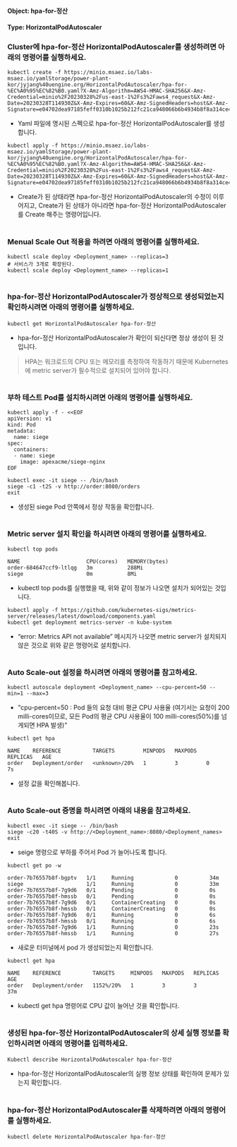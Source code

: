 
#### Object: hpa-for-정산
#### Type: HorizontalPodAutoscaler

### Cluster에 hpa-for-정산 HorizontalPodAutoscaler를 생성하려면 아래의 명령어를 실행하세요.

```
kubectl create -f https://minio.msaez.io/labs-msaez.io/yamlStorage/power-plant-kor/jyjang%40uengine.org/HorizontalPodAutoscaler/hpa-for-%EC%A0%95%EC%82%B0.yaml?X-Amz-Algorithm=AWS4-HMAC-SHA256&X-Amz-Credential=minio%2F20230328%2Fus-east-1%2Fs3%2Faws4_request&X-Amz-Date=20230328T114930Z&X-Amz-Expires=60&X-Amz-SignedHeaders=host&X-Amz-Signature=e04702dea97185feff0310b1025b212fc21ca948066b6b4934b8f8a314ce4fc8
```
- Yaml 파일에 명시된 스펙으로 hpa-for-정산 HorizontalPodAutoscaler를 생성합니다.

```
kubectl apply -f https://minio.msaez.io/labs-msaez.io/yamlStorage/power-plant-kor/jyjang%40uengine.org/HorizontalPodAutoscaler/hpa-for-%EC%A0%95%EC%82%B0.yaml?X-Amz-Algorithm=AWS4-HMAC-SHA256&X-Amz-Credential=minio%2F20230328%2Fus-east-1%2Fs3%2Faws4_request&X-Amz-Date=20230328T114930Z&X-Amz-Expires=60&X-Amz-SignedHeaders=host&X-Amz-Signature=e04702dea97185feff0310b1025b212fc21ca948066b6b4934b8f8a314ce4fc8
```
- Create가 된 상태라면 hpa-for-정산 HorizontalPodAutoscaler의 수정이 이루어지고, Create가 된 상태가 아니라면 hpa-for-정산 HorizontalPodAutoscaler를 Create 해주는 명령어입니다.  
#

### Menual Scale Out 적용을 하려면 아래의 명령어를 실행하세요.
```
kubectl scale deploy <Deployment_name> --replicas=3
# 서비스가 3개로 확장된다.
kubectl scale deploy <Deployment_name> --replicas=1
```
#

### hpa-for-정산 HorizontalPodAutoscaler가 정상적으로 생성되었는지 확인하시려면 아래의 명령어를 실행하세요.

```
kubectl get HorizontalPodAutoscaler hpa-for-정산
```
- hpa-for-정산 HorizontalPodAutoscaler가 확인이 되신다면 정상 생성이 된 것 입니다.
> HPA는 워크로드의 CPU 또는 메모리를 측정하여 작동하기 때문에 Kubernetes 에 metric server가 필수적으로 설치되어 있어야 합니다.  
#

### 부하 테스트 Pod를 설치하시려면 아래의 명령어를 실행하세요.

```
kubectl apply -f - <<EOF
apiVersion: v1
kind: Pod
metadata:
  name: siege
spec:
  containers:
  - name: siege
    image: apexacme/siege-nginx
EOF
```

```
kubectl exec -it siege -- /bin/bash
siege -c1 -t2S -v http://order:8080/orders
exit
```
- 생성된 siege Pod 안쪽에서 정상 작동을 확인합니다.
#

### Metric server 설치 확인을 하시려면 아래의 명령어를 실행하세요.

```
kubectl top pods

NAME                     CPU(cores)   MEMORY(bytes)   
order-684647ccf9-ltlqg   3m           288Mi           
siege                    0m           8Mi  

```
- kubectl top pods를 실행했을 때, 위와 같이 정보가 나오면 설치가 되어있는 것입니다.

```
kubectl apply -f https://github.com/kubernetes-sigs/metrics-server/releases/latest/download/components.yaml
kubectl get deployment metrics-server -n kube-system
```
- “error: Metrics API not available” 메시지가 나오면 metric server가 설치되지 않은 것으로 위와 같은 명령어로 설치합니다.
#

### Auto Scale-out 설정을 하시려면 아래의 명령어를 참고하세요.

```
kubectl autoscale deployment <Deployment_name> --cpu-percent=50 --min=1 --max=3
```
- "cpu-percent=50 : Pod 들의 요청 대비 평균 CPU 사용율 (여기서는 요청이 200 milli-cores이므로, 모든 Pod의 평균 CPU 사용율이 100 milli-cores(50%)를 넘게되면 HPA 발생)"

```
kubectl get hpa

NAME    REFERENCE          TARGETS         MINPODS   MAXPODS   REPLICAS   AGE
order   Deployment/order   <unknown>/20%   1         3         0          7s
```
- 설정 값을 확인해봅니다.
#

### Auto Scale-out 증명을 하시려면 아래의 내용을 참고하세요.

```
kubectl exec -it siege -- /bin/bash
siege -c20 -t40S -v http://<Deployment_name>:8080/<Deployment_names>
exit
```
- seige 명령으로 부하를 주어서 Pod 가 늘어나도록 합니다.

```
kubectl get po -w

order-7b76557b8f-bgptv   1/1     Running             0          34m
siege                    1/1     Running             0          33m
order-7b76557b8f-7g9d6   0/1     Pending             0          0s
order-7b76557b8f-hmssb   0/1     Pending             0          0s
order-7b76557b8f-7g9d6   0/1     ContainerCreating   0          0s
order-7b76557b8f-hmssb   0/1     ContainerCreating   0          0s
order-7b76557b8f-7g9d6   0/1     Running             0          6s
order-7b76557b8f-hmssb   0/1     Running             0          6s
order-7b76557b8f-7g9d6   1/1     Running             0          23s
order-7b76557b8f-hmssb   1/1     Running             0          27s

```
- 새로운 터미널에서 pod 가 생성되었는지 확인합니다.

```
kubectl get hpa

NAME    REFERENCE          TARGETS     MINPODS   MAXPODS   REPLICAS   AGE
order   Deployment/order   1152%/20%   1         3         3          37m
```
- kubectl get hpa 명령어로 CPU 값이 늘어난 것을 확인합니다.
#

### 생성된 hpa-for-정산 HorizontalPodAutoscaler의 상세 실행 정보를 확인하시려면 아래의 명령어를 입력하세요.

```
Kubectl describe HorizontalPodAutoscaler hpa-for-정산
```
- hpa-for-정산 HorizontalPodAutoscaler의 실행 정보 상태를 확인하여 문제가 있는지 확인합니다. 
#

### hpa-for-정산 HorizontalPodAutoscaler를 삭제하려면 아래의 명령어를 실행하세요.

```
kubectl delete HorizontalPodAutoscaler hpa-for-정산
```
#
